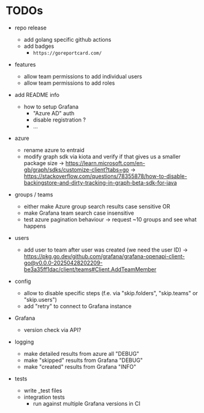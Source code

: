 # TODOs

- repo release
    - add golang specific github actions
    - add badges
        - `https://goreportcard.com/`

- features
    - allow team permissions to add individual users
    - allow team permissions to add roles

- add README info
    - how to setup Grafana
        - "Azure AD" auth
        - disable registration ?
        - ...

- azure
    - rename azure to entraid
    - modify graph sdk via kiota and verify if that gives us a smaller package size
        -> https://learn.microsoft.com/en-gb/graph/sdks/customize-client?tabs=go
        -> https://stackoverflow.com/questions/78355878/how-to-disable-backingstore-and-dirty-tracking-in-graph-beta-sdk-for-java

- groups / teams
    - either make Azure group search results case sensitive OR
    - make Grafana team search case insensitive
    - test azure pagination behaviour -> request ~10 groups and see what happens

- users
    - add user to team after user was created (we need the user ID)
        -> https://pkg.go.dev/github.com/grafana/grafana-openapi-client-go@v0.0.0-20250428202209-be3a35ff1dac/client/teams#Client.AddTeamMember

- config
    - allow to disable specific steps (f.e. via "skip.folders", "skip.teams" or "skip.users")
    - add "retry" to connect to Grafana instance

- Grafana
    - version check via API?

- logging
    - make detailed results from azure all "DEBUG"
    - make "skipped" results from Grafana "DEBUG"
    - make "created" results from Grafana "INFO"

- tests
    - write _test files
    - integration tests
        - run against multiple Grafana versions in CI
